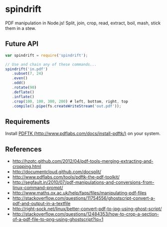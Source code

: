 # spindrift

PDF manipulation in Node.js! Split, join, crop, read, extract, boil, mash, stick them in a stew. 

## Future API

```javascript
var spindrift = require('spindrift');

// Use and chain any of these commands...
spindrift('in.pdf')
   .subset(7, 24)
   .even()
   .odd()
   .rotate(90)
   .deflate()
   .inflate()
   .crop(100, 100, 300, 200) # left, bottom, right, top
   .compile().pipe(fs.createWriteStream('out.pdf'));
```

## Requirements

Install [PDFTK (http://www.pdflabs.com/docs/install-pdftk/)](http://www.pdflabs.com/docs/install-pdftk/) on your system.

## References

* http://hzqtc.github.com/2012/04/pdf-tools-merging-extracting-and-cropping.html
* http://documentcloud.github.com/docsplit/
* http://www.pdflabs.com/tools/pdftk-the-pdf-toolkit/
* http://segfault.in/2010/07/pdf-manipulations-and-conversions-from-linux-command-prompt/
* http://www.maths.ox.ac.uk/help/faqs/files/manipulating-pdf-files
* http://stackoverflow.com/questions/11754556/ghostscript-convert-a-pdf-and-output-in-a-textfile
* http://right-sock.net/linux/better-convert-pdf-to-jpg-using-ghost-script/
* http://stackoverflow.com/questions/12484353/how-to-crop-a-section-of-a-pdf-file-to-png-using-ghostscript?lq=1